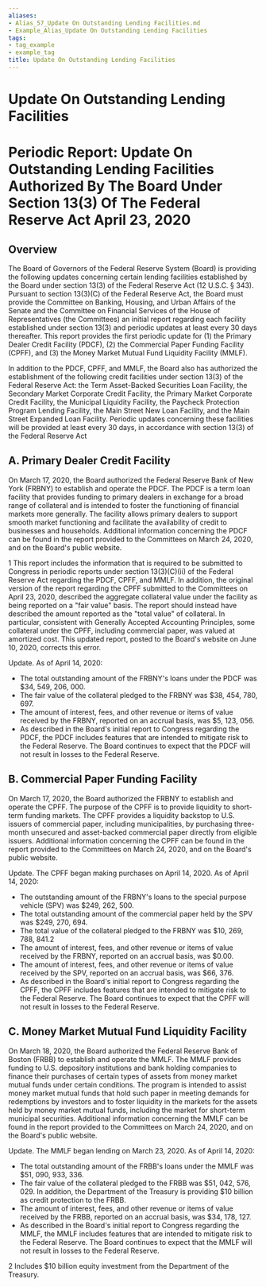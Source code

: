 ```yaml
---
aliases:
- Alias_57_Update On Outstanding Lending Facilities.md
- Example_Alias_Update On Outstanding Lending Facilities
tags:
- tag_example
- example_tag
title: Update On Outstanding Lending Facilities
---
```





# Update On Outstanding Lending Facilities

# Periodic Report: **Update On Outstanding Lending Facilities** Authorized By The Board Under Section 13(3) Of The Federal Reserve Act April 23,  2020

## Overview

The Board of Governors of the Federal Reserve System (Board) is providing the following updates concerning certain lending facilities established by the Board under section 13(3) of the Federal Reserve Act (12 U.S.C. § 343). Pursuant to section 13(3)(C) of the Federal Reserve Act,  the Board must provide the Committee on Banking,  Housing,  and Urban Affairs of the Senate and the Committee on Financial Services of the House of Representatives (the Committees) an initial report regarding each facility established under section 13(3) and periodic updates at least every 30 days thereafter. This report provides the first periodic update for (1) the Primary Dealer Credit Facility
(PDCF),  (2) the Commercial Paper Funding Facility (CPFF),  and (3) the Money Market Mutual Fund Liquidity Facility (MMLF).

In addition to the PDCF,  CPFF,  and MMLF,  the Board also has authorized the establishment of the following credit facilities under section 13(3) of the Federal Reserve Act: the Term Asset-Backed Securities Loan Facility,  the Secondary Market Corporate Credit Facility,  the Primary Market Corporate Credit Facility,  the Municipal Liquidity Facility,  the Paycheck Protection Program Lending Facility,  the Main Street New Loan Facility,  and the Main Street Expanded Loan Facility. Periodic updates concerning these facilities will be provided at least every 30 days,  in accordance with section 13(3) of the Federal Reserve Act

## A. **Primary Dealer Credit Facility**

On March 17,  2020,  the Board authorized the Federal Reserve Bank of New York (FRBNY) to establish and operate the PDCF. The PDCF is a term loan facility that provides funding to primary dealers in exchange for a broad range of collateral and is intended to foster the functioning of financial markets more generally. The facility allows primary dealers to support smooth market functioning and facilitate the availability of credit to businesses and households. Additional information concerning the PDCF can be found in the report provided to the Committees on March 24,  2020,  and on the Board's public website.

 1 This report includes the information that is required to be submitted to Congress in periodic reports under section 13(3)(C)(ii) of the Federal Reserve Act regarding the PDCF,  CPFF,  and MMLF. In addition,  the original version of the report regarding the CPFF submitted to the Committees on April 23,  2020,  described the aggregate collateral value under the facility as being reported on a "fair value" basis. The report should instead have described the amount reported as the "total value" of collateral. In particular,  consistent with Generally Accepted Accounting Principles,  some collateral under the CPFF,  including commercial paper,  was valued at amortized cost. This updated report,  posted to the Board's website on June 10,  2020,  corrects this error.

Update. As of April 14,  2020:

- The total outstanding amount of the FRBNY's loans under the PDCF was $34,  549,  206,  000.
- The fair value of the collateral pledged to the FRBNY was $38,  454,  780,  697.
- The amount of interest,  fees,  and other revenue or items of value received by the FRBNY,  reported on an accrual basis,  was $5,  123,  056.
- As described in the Board's initial report to Congress regarding the PDCF,  the PDCF includes features that are intended to mitigate risk to the Federal Reserve. The Board continues to expect that the PDCF will not result in losses to the Federal Reserve.

## B. **Commercial Paper Funding Facility**

On March 17,  2020,  the Board authorized the FRBNY to establish and operate the CPFF. The purpose of the CPFF is to provide liquidity to short-term funding markets. The CPFF provides a liquidity backstop to U.S. issuers of commercial paper,  including municipalities,  by purchasing three-month unsecured and asset-backed commercial paper directly from eligible issuers. Additional information concerning the CPFF can be found in the report provided to the Committees on March 24,  2020,  and on the Board's public website.

Update. The CPFF began making purchases on April 14,  2020. As of April 14,  2020:

- The outstanding amount of the FRBNY's loans to the special purpose vehicle (SPV) was $249,  262,  500.
- The total outstanding amount of the commercial paper held by the SPV was $249,  270,  694.
- The total value of the collateral pledged to the FRBNY was $10,  269,  788,  841.2
- The amount of interest,  fees,  and other revenue or items of value received by the FRBNY,  reported on an accrual basis,  was $0.00.
- The amount of interest,  fees,  and other revenue or items of value received by the SPV,  reported on an accrual basis,  was $66,  376.
- As described in the Board's initial report to Congress regarding the CPFF,  the CPFF includes features that are intended to mitigate risk to the Federal Reserve. The Board continues to expect that the CPFF will not result in losses to the Federal Reserve.

## C. **Money Market Mutual Fund Liquidity Facility**

On March 18,  2020,  the Board authorized the Federal Reserve Bank of Boston (FRBB) to establish and operate the MMLF. The MMLF provides funding to U.S. depository institutions and bank holding companies to finance their purchases of certain types of assets from money market mutual funds under certain conditions. The program is intended to assist money market mutual funds that hold such paper in meeting demands for redemptions by investors and to foster liquidity in the markets for the assets held by money market mutual funds,  including the market for short-term municipal securities. Additional information concerning the MMLF can be found in the report provided to the Committees on March 24,  2020,  and on the Board's public website.

Update. The MMLF began lending on March 23,  2020. As of April 14,  2020:

- The total outstanding amount of the FRBB's loans under the MMLF was $51,  090,  933,  336.
- The fair value of the collateral pledged to the FRBB was $51,   042,   576,   029. In addition,    the Department of the Treasury is providing $10 billion as credit protection to the FRBB.
- The amount of interest,  fees,  and other revenue or items of value received by the FRBB,  reported on an accrual basis,  was $34,  178,  127.
- As described in the Board's initial report to Congress regarding the MMLF,  the MMLF includes features that are intended to mitigate risk to the Federal Reserve. The Board continues to expect that the MMLF will not result in losses to the Federal Reserve.

 2 Includes $10 billion equity investment from the Department of the Treasury.